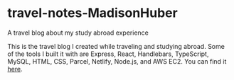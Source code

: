 # travel-notes-MadisonHuber
A travel blog about my study abroad experience

This is the travel blog I created while traveling and studying abroad. Some of the tools I built it with are Express, React, Handlebars, TypeScript, MySQL, HTML, CSS, Parcel, Netlify, Node.js, and AWS EC2. You can find it [here](http://maddie.introcs.com/).

